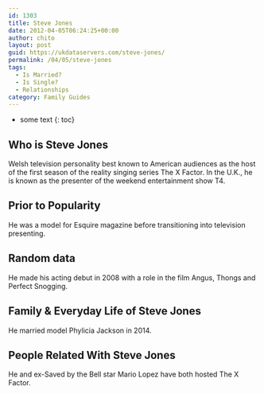 ```yaml
---
id: 1303
title: Steve Jones
date: 2012-04-05T06:24:25+00:00
author: chito
layout: post
guid: https://ukdataservers.com/steve-jones/
permalink: /04/05/steve-jones
tags:
  - Is Married?
  - Is Single?
  - Relationships
category: Family Guides
---
```


* some text
{: toc}
          
          
## Who is  Steve Jones
                  
                  
                  
Welsh television personality best known to American audiences as the host of the first season of the reality singing series The X Factor. In the U.K., he is known as the presenter of the weekend entertainment show T4.
                  
                
                
                
## Prior to Popularity 
                  
                  
                  
He was a model for Esquire magazine before transitioning into television presenting.
                  
                
                
                
## Random data 
                  
                  
                  
He made his acting debut in 2008 with a role in the film Angus, Thongs and Perfect Snogging.
                  
                
                
                
## Family & Everyday Life of Steve Jones
                  
                  
                  
He married model Phylicia Jackson in 2014.
                  
                
                
                
## People Related With  Steve Jones
                  
                  
                  
He and ex-Saved by the Bell star Mario Lopez have both hosted The X Factor.
                  
                
              
            
          
          
          
    
    
  

